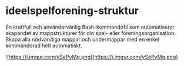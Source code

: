 # ideelspelforening-struktur
En kraftfull och användarvänlig Bash-kommandofil som automatiserar skapandet av mappstrukturer för din spel- eller föreningsorganisation. Skapa alla nödvändiga mappar och undermappar med en enkel kommandorad helt automatiskt.

![https://i.imgur.com/ySePvMq.png](https://i.imgur.com/ySePvMq.png)
